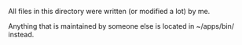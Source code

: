 All files in this directory were written (or modified a lot) by me.

Anything that is maintained by someone else is located in ~/apps/bin/ instead.

